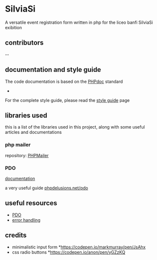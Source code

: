 # SilviaSi
A versatile event registration form written in php
for the liceo banfi SilviaSi exibition

## contributors

--

## documentation and style guide
The code documentation is based on the [PHPdoc](http://manual.phpdoc.org/HTMLframesConverter/default/) standard

-

For the complete style guide, please read the [style guide](style-guide.md) page


## libraries used

this is a list of the libraries used in this project, along with some useful articles and documentations

### php mailer

repository: [PHPMailer](https://github.com/PHPMailer/PHPMailer)

### PDO

[documentation](http://php.net/manual/en/book.pdo.php)

a very useful guide [phpdelusions.net/pdo](https://phpdelusions.net/pdo)

## useful resources

- [PDO](https://phpdelusions.net/pdo)
- [error handling](http://nyphp.org/PHundamentals/7_PHP-Error-Handling)

## credits

- minimalistic input form *https://codepen.io/markmurray/pen/JsAhx
- css radio buttons *https://codepen.io/anon/pen/yGZzKQ
